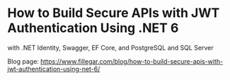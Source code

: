 # How to Build Secure APIs with JWT Authentication Using .NET 6
with .NET Identity, Swagger, EF Core, and PostgreSQL and SQL Server

Blog page: https://www.fillegar.com/blog/how-to-build-secure-apis-with-jwt-authentication-using-net-6/

